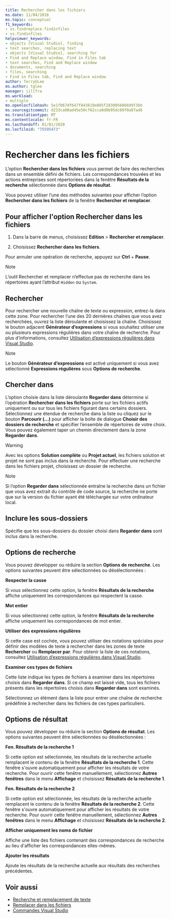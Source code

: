 ```yaml
---
title: Rechercher dans les fichiers
ms.date: 11/04/2016
ms.topic: conceptual
f1_keywords:
- vs.findreplace.findinfiles
- vs.findinfiles
helpviewer_keywords:
- objects [Visual Studio], finding
- text searches, replacing text
- objects [Visual Studio], searching for
- Find and Replace window, Find in Files tab
- text searches, Find and Replace window
- documents, searching
- files, searching
- Find in Files tab, Find and Replace window
author: TerryGLee
ms.author: tglee
manager: jillfra
ms.workload:
- multiple
ms.openlocfilehash: 5e1f067df647f843819e085f283005606699f3bb
ms.sourcegitcommit: d233ca00ad45e50cf62cca0d0b95dc69f0a87ad6
ms.translationtype: MT
ms.contentlocale: fr-FR
ms.lasthandoff: 01/01/2020
ms.locfileid: "75595473"
---
```

# <a name="find-in-files"></a>Rechercher dans les fichiers

L’option **Rechercher dans les fichiers** vous permet de faire des recherches dans un ensemble défini de fichiers. Les correspondances trouvées et les actions entreprises sont répertoriées dans la fenêtre **Résultats de la recherche** sélectionnée dans **Options de résultat**.

Vous pouvez utiliser l’une des méthodes suivantes pour afficher l’option **Rechercher dans les fichiers** de la fenêtre **Rechercher et remplacer**.

## <a name="to-display-find-in-files"></a>Pour afficher l'option Rechercher dans les fichiers

1. Dans la barre de menus, choisissez **Edition** > **Rechercher et remplacer**.

1. Choisissez **Rechercher dans les fichiers**.

Pour annuler une opération de recherche, appuyez sur **Ctrl** + **Pause**.

> [!NOTE]
> L’outil Rechercher et remplacer n’effectue pas de recherche dans les répertoires ayant l’attribut `Hidden` ou `System`.

## <a name="find-what"></a>Rechercher

Pour rechercher une nouvelle chaîne de texte ou expression, entrez-la dans cette zone. Pour rechercher l’une des 20 dernières chaînes que vous avez recherchées, ouvrez la liste déroulante et choisissez la chaîne. Choisissez le bouton adjacent **Générateur d’expressions** si vous souhaitez utiliser une ou plusieurs expressions régulières dans votre chaîne de recherche. Pour plus d’informations, consultez [Utilisation d’expressions régulières dans Visual Studio](../ide/using-regular-expressions-in-visual-studio.md).

> [!NOTE]
> Le bouton **Générateur d’expressions** est activé uniquement si vous avez sélectionné **Expressions régulières** sous **Options de recherche**.

## <a name="look-in"></a>Chercher dans

L’option choisie dans la liste déroulante **Regarder dans** détermine si l’opération **Rechercher dans les fichiers** porte sur les fichiers actifs uniquement ou sur tous les fichiers figurant dans certains dossiers. Sélectionnez une étendue de recherche dans la liste ou cliquez sur le bouton **Parcourir (...)** pour afficher la boîte de dialogue **Choisir des dossiers de recherche** et spécifier l’ensemble de répertoires de votre choix. Vous pouvez également taper un chemin directement dans la zone **Regarder dans**.

> [!WARNING]
> Avec les options **Solution complète** ou **Projet actuel**, les fichiers solution et projet ne sont pas inclus dans la recherche. Pour effectuer une recherche dans les fichiers projet, choisissez un dossier de recherche.

> [!NOTE]
> Si l’option **Regarder dans** sélectionnée entraîne la recherche dans un fichier que vous avez extrait du contrôle de code source, la recherche ne porte que sur la version du fichier ayant été téléchargée sur votre ordinateur local.

## <a name="include-subfolders"></a>Inclure les sous-dossiers

Spécifie que les sous-dossiers du dossier choisi dans **Regarder dans** sont inclus dans la recherche.

## <a name="find-options"></a>Options de recherche

Vous pouvez développer ou réduire la section **Options de recherche**. Les options suivantes peuvent être sélectionnées ou désélectionnées :

**Respecter la casse**

Si vous sélectionnez cette option, la fenêtre **Résultats de la recherche** affiche uniquement les correspondances qui respectent la casse.

**Mot entier**

Si vous sélectionnez cette option, la fenêtre **Résultats de la recherche** affiche uniquement les correspondances de mot entier.

**Utiliser des expressions régulières**

Si cette case est cochée, vous pouvez utiliser des notations spéciales pour définir des modèles de texte à rechercher dans les zones de texte **Rechercher** ou **Remplacer par**. Pour obtenir la liste de ces notations, consultez [Utilisation d’expressions régulières dans Visual Studio](../ide/using-regular-expressions-in-visual-studio.md).

**Examiner ces types de fichiers**

Cette liste indique les types de fichiers à examiner dans les répertoires choisis dans **Regarder dans**. Si ce champ est laissé vide, tous les fichiers présents dans les répertoires choisis dans **Regarder dans** sont examinés.

Sélectionnez un élément dans la liste pour entrer une chaîne de recherche prédéfinie à rechercher dans les fichiers de ces types particuliers.

## <a name="result-options"></a>Options de résultat

Vous pouvez développer ou réduire la section **Options de résultat**. Les options suivantes peuvent être sélectionnées ou désélectionnées :

**Fen. Résultats de la recherche 1**

Si cette option est sélectionnée, les résultats de la recherche actuelle remplacent le contenu de la fenêtre **Résultats de la recherche 1**. Cette fenêtre s'ouvre automatiquement pour afficher les résultats de votre recherche. Pour ouvrir cette fenêtre manuellement, sélectionnez **Autres fenêtres** dans le menu **Affichage** et choisissez **Résultats de la recherche 1**.

**Fen. Résultats de la recherche 2**

Si cette option est sélectionnée, les résultats de la recherche actuelle remplacent le contenu de la fenêtre **Résultats de la recherche 2**. Cette fenêtre s'ouvre automatiquement pour afficher les résultats de votre recherche. Pour ouvrir cette fenêtre manuellement, sélectionnez **Autres fenêtres** dans le menu **Affichage** et choisissez **Résultats de la recherche 2**.

**Afficher uniquement les noms de fichier**

Affiche une liste des fichiers contenant des correspondances de recherche au lieu d'afficher les correspondances elles-mêmes.

**Ajouter les résultats**

Ajoute les résultats de la recherche actuelle aux résultats des recherches précédentes.

## <a name="see-also"></a>Voir aussi

- [Recherche et remplacement de texte](../ide/finding-and-replacing-text.md)
- [Remplacer dans les fichiers](../ide/replace-in-files.md)
- [Commandes Visual Studio](../ide/reference/visual-studio-commands.md)
